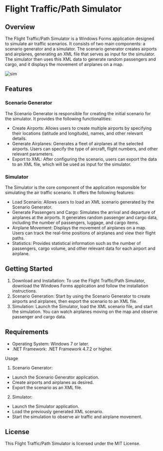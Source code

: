 # Flight Traffic/Path Simulator
## Overview
The Flight Traffic/Path Simulator is a Windows Forms application designed to simulate air traffic scenarios. It consists of two main components: a scenario generator and a simulator. The scenario generator creates airports and airplanes, generating an XML file that serves as input for the simulator. The simulator then uses this XML data to generate random passengers and cargo, and it displays the movement of airplanes on a map.

![sim](https://github.com/VypperFO/tp-02-oop/assets/30783599/f2eaceeb-12ac-4d4e-a8c6-29476255731f)

## Features
### Scenario Generator
The Scenario Generator is responsible for creating the initial scenario for the simulator. It provides the following functionalities:

* Create Airports: Allows users to create multiple airports by specifying their locations (latitude and longitude), names, and other relevant details.
* Generate Airplanes: Generates a fleet of airplanes at the selected airports. Users can specify the type of aircraft, flight numbers, and other relevant parameters.
* Export to XML: After configuring the scenario, users can export the data to an XML file, which will be used as input for the simulator.

### Simulator
The Simulator is the core component of the application responsible for simulating the air traffic scenario. It offers the following features:
* Load Scenario: Allows users to load an XML scenario generated by the Scenario Generator.
* Generate Passengers and Cargo: Simulates the arrival and departure of airplanes at the airports. It generates random passenger and cargo data, including the number of passengers, luggage, and cargo items.
* Airplane Movement: Displays the movement of airplanes on a map. Users can track the real-time positions of airplanes and view their flight paths.
* Statistics: Provides statistical information such as the number of passengers, cargo volume, and other relevant data for each airport and airplane.

## Getting Started
1. Download and Installation: To use the Flight Traffic/Path Simulator, download the Windows Forms application and follow the installation instructions.
2. Scenario Generation: Start by using the Scenario Generator to create airports and airplanes, then export the scenario to an XML file.
3. Simulation: Launch the Simulator, load the XML scenario file, and start the simulation. You can watch airplanes moving on the map and observe passenger and cargo data.

## Requirements
* Operating System: Windows 7 or later.
* .NET Framework: .NET Framework 4.7.2 or higher.

Usage
1. Scenario Generator:
* Launch the Scenario Generator application.
* Create airports and airplanes as desired.
* Export the scenario as an XML file.
2. Simulator:
* Launch the Simulator application.
* Load the previously generated XML scenario.
* Start the simulation to observe air traffic and airplane movement.

## License
This Flight Traffic/Path Simulator is licensed under the MIT License.

